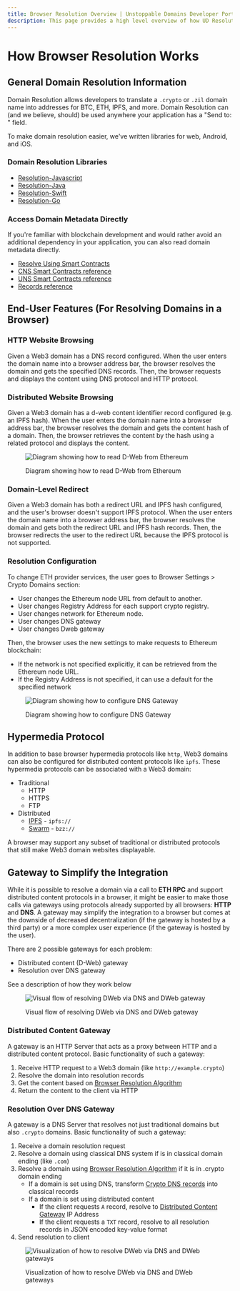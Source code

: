 ```yaml
---
title: Browser Resolution Overview | Unstoppable Domains Developer Portal
description: This page provides a high level overview of how UD Resolution works when resolving domains using a traditional HTTP Web Browser or a DApp Browser.
---
```


# How Browser Resolution Works

## General Domain Resolution Information

Domain Resolution allows developers to translate a `.crypto` or `.zil` domain name into addresses for BTC, ETH, IPFS, and more. Domain Resolution can (and we believe, should) be used anywhere your application has a "Send to: " field.

To make domain resolution easier, we've written libraries for web, Android, and iOS.

### Domain Resolution Libraries

* [Resolution-Javascript](/resolution/sdks-and-libraries/javascript.md)
* [Resolution-Java](/resolution/sdks-and-libraries/java.md)
* [Resolution-Swift](/resolution/sdks-and-libraries/swift.md)
* [Resolution-Go](/resolution/sdks-and-libraries/go.md)

### Access Domain Metadata Directly

If you're familiar with blockchain development and would rather avoid an additional dependency in your application, you can also read domain metadata directly.

* [Resolve Using Smart Contracts](/smart-contracts/quick-start/resolve-domains.md)
* [CNS Smart Contracts reference](/smart-contracts/contract-reference/cns-smart-contracts.md)
* [UNS Smart Contracts reference](/smart-contracts/contract-reference/uns-smart-contracts.md)
* [Records reference](/resolution/guides/records-reference.md)

## End-User Features (For Resolving Domains in a Browser)

### HTTP Website Browsing

Given a Web3 domain has a DNS record configured. When the user enters the domain name into a browser address bar, the browser resolves the domain and gets the specified DNS records. Then, the browser requests and displays the content using DNS protocol and HTTP protocol.

### Distributed Website Browsing

Given a Web3 domain has a d-web content identifier record configured (e.g. an IPFS hash). When the user enters the domain name into a browser address bar, the browser resolves the domain and gets the content hash of a domain. Then, the browser retrieves the content by the hash using a related protocol and displays the content.

<figure>

![Diagram showing how to read D-Web from Ethereum](/images/overview\_read\_dweb\_website\_from\_ethereum\_and\_decentralized\_network.png '#width=75%')

<figcaption>Diagram showing how to read D-Web from Ethereum</figcaption>
</figure>

### Domain-Level Redirect

Given a Web3 domain has both a redirect URL and IPFS hash configured, and the user's browser doesn't support IPFS protocol. When the user enters the domain name into a browser address bar, the browser resolves the domain and gets both the redirect URL and IPFS hash records. Then, the browser redirects the user to the redirect URL because the IPFS protocol is not supported.

### Resolution Configuration

To change ETH provider services, the user goes to Browser Settings > Crypto Domains section:

* User changes the Ethereum node URL from default to another.
* User changes Registry Address for each support crypto registry.
* User changes network for Ethereum node.
* User changes DNS gateway
* User changes Dweb gateway

Then, the browser uses the new settings to make requests to Ethereum blockchain:

* If the network is not specified explicitly, it can be retrieved from the Ethereum node URL.
* If the Registry Address is not specified, it can use a default for the specified network

<figure>

![Diagram showing how to configure DNS Gateway](/images/configure\_dns\_gateway.png '#width=75%')

<figcaption>Diagram showing how to configure DNS Gateway</figcaption>
</figure>

## Hypermedia Protocol

In addition to base browser hypermedia protocols like `http`, Web3 domains can also be configured for distributed content protocols like `ipfs`. These hypermedia protocols can be associated with a Web3 domain:

* Traditional
  * HTTP
  * HTTPS
  * FTP
* Distributed
  * [IPFS](https://en.wikipedia.org/wiki/InterPlanetary\_File\_System) - `ipfs://`
  * [Swarm](https://docs.ethswarm.org/docs/) - `bzz://`

A browser may support any subset of traditional or distributed protocols that still make Web3 domain websites displayable.

## Gateway to Simplify the Integration

While it is possible to resolve a domain via a call to **ETH RPC** and support distributed content protocols in a browser, it might be easier to make those calls via gateways using protocols already supported by all browsers: **HTTP** and **DNS**. A gateway may simplify the integration to a browser but comes at the downside of decreased decentralization (if the gateway is hosted by a third party) or a more complex user experience (if the gateway is hosted by the user).

There are 2 possible gateways for each problem:

* Distributed content (D-Web) gateway
* Resolution over DNS gateway

See a description of how they work below

<figure>

![Visual flow of resolving DWeb via DNS and DWeb gateway](/images/overview\_dweb\_website\_via\_dns\_dweb\_gateways.png '#width=75%')

<figcaption>Visual flow of resolving DWeb via DNS and DWeb gateway</figcaption>
</figure>

### Distributed Content Gateway

A gateway is an HTTP Server that acts as a proxy between HTTP and a distributed content protocol. Basic functionality of such a gateway:

1. Receive HTTP request to a Web3 domain (like `http://example.crypto`)
2. Resolve the domain into resolution records
3. Get the content based on [Browser Resolution Algorithm](algorithm.md)
4. Return the content to the client via HTTP

### Resolution Over DNS Gateway

A gateway is a DNS Server that resolves not just traditional domains but also `.crypto` domains. Basic functionality of such a gateway:

1. Receive a domain resolution request
2. Resolve a domain using classical DNS system if is in classical domain ending (like `.com`)
3. Resolve a domain using [Browser Resolution Algorithm](algorithm.md) if it is in .crypto domain ending
   * If a domain is set using DNS, transform [Crypto DNS records](algorithm.md#dns-records) into classical records
   * If a domain is set using distributed content
     * If the client requests `A` record, resolve to [Distributed Content Gateway](#distributed-content-gateway) IP Address
     * If the client requests a `TXT` record, resolve to all resolution records in JSON encoded key-value format
4. Send resolution to client

<figure>

![Visualization of how to resolve DWeb via DNS and DWeb gateways](/images/resolve\_dweb\_website\_via\_dns\_gateway\_and\_dweb\_gateway.png '#width=75%')

<figcaption>Visualization of how to resolve DWeb via DNS and DWeb gateways</figcaption>
</figure>
